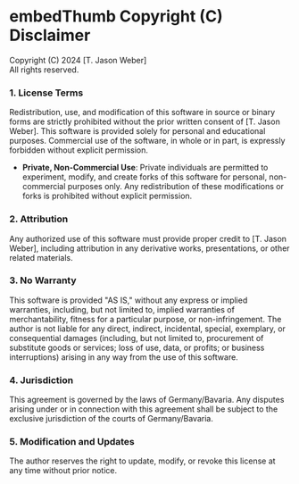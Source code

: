 # embedThumb Copyright (C) Disclaimer

Copyright (C) 2024 [T. Jason Weber]  
All rights reserved.

### 1. **License Terms**  
Redistribution, use, and modification of this software in source or binary forms are strictly prohibited without the prior written consent of [T. Jason Weber]. This software is provided solely for personal and educational purposes. Commercial use of the software, in whole or in part, is expressly forbidden without explicit permission.

- **Private, Non-Commercial Use**: Private individuals are permitted to experiment, modify, and create forks of this software for personal, non-commercial purposes only. Any redistribution of these modifications or forks is prohibited without explicit permission.

### 2. **Attribution**  
Any authorized use of this software must provide proper credit to [T. Jason Weber], including attribution in any derivative works, presentations, or other related materials.

### 3. **No Warranty**  
This software is provided "AS IS," without any express or implied warranties, including, but not limited to, implied warranties of merchantability, fitness for a particular purpose, or non-infringement. The author is not liable for any direct, indirect, incidental, special, exemplary, or consequential damages (including, but not limited to, procurement of substitute goods or services; loss of use, data, or profits; or business interruptions) arising in any way from the use of this software.

### 4. **Jurisdiction**  
This agreement is governed by the laws of Germany/Bavaria. Any disputes arising under or in connection with this agreement shall be subject to the exclusive jurisdiction of the courts of Germany/Bavaria.

### 5. **Modification and Updates**  
The author reserves the right to update, modify, or revoke this license at any time without prior notice.